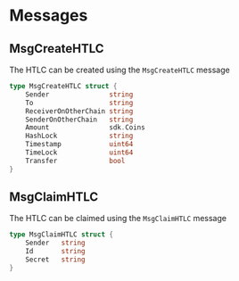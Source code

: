 <!--
order: 2
-->

# Messages

## MsgCreateHTLC

The HTLC can be created using the `MsgCreateHTLC` message

```go
type MsgCreateHTLC struct {
    Sender               string
    To                   string
    ReceiverOnOtherChain string
    SenderOnOtherChain   string
    Amount               sdk.Coins
    HashLock             string
    Timestamp            uint64
    TimeLock             uint64
    Transfer             bool
}
```

## MsgClaimHTLC

The HTLC can be claimed using the `MsgClaimHTLC` message

```go
type MsgClaimHTLC struct {
    Sender   string
    Id       string
    Secret   string
}
```

